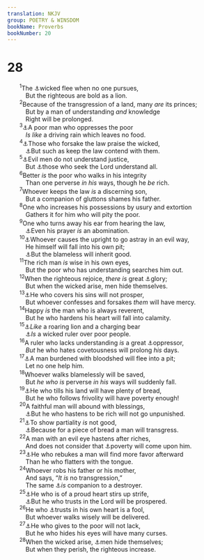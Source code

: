 ```yaml
---
translation: NKJV
group: POETRY & WINSDOM
bookName: Proverbs 
bookNumber: 20
---
```


<div class="title"><h1>28</h1></div>
<span class="verse ch_28_1">  <sup>1</sup>The <a data-toggle="tooltip" data-placement="bottom" title="Lev. 26:17, 36; Ps. 53:5">⚓</a>wicked flee when no one pursues,<br/>   But the righteous are bold as a lion.<br/></span>
<span class="verse ch_28_2">  <sup>2</sup>Because of the transgression of a land, many <i>are</i> its princes;<br/>   But by a man of understanding <i>and</i> knowledge<br/>   Right will be prolonged.<br/></span>
<span class="verse ch_28_3">  <sup>3</sup><a data-toggle="tooltip" data-placement="bottom" title="Matt. 18:28">⚓</a>A poor man who oppresses the poor<br/>   <i>Is</i> <i>like</i> a driving rain which leaves no food.<br/></span>
<span class="verse ch_28_4">  <sup>4</sup><a data-toggle="tooltip" data-placement="bottom" title="Ps. 49:18; Rom. 1:32">⚓</a>Those who forsake the law praise the wicked,<br/>   <a data-toggle="tooltip" data-placement="bottom" title="1 Kin. 18:18; Neh. 13:11, 15; Matt. 3:7; 14:4; Eph. 5:11">⚓</a>But such as keep the law contend with them.<br/></span>
<span class="verse ch_28_5">  <sup>5</sup><a data-toggle="tooltip" data-placement="bottom" title="Ps. 92:6; Is. 6:9; 44:18">⚓</a>Evil men do not understand justice,<br/>   But <a data-toggle="tooltip" data-placement="bottom" title="Ps. 119:100; Prov. 2:9; John 17:17; 1 Cor. 2:15; (1 John 2:20, 27)">⚓</a>those who seek the Lord understand all.<br/></span>
<span class="verse ch_28_6">  <sup>6</sup>Better <i>is</i> the poor who walks in his integrity<br/>   Than one perverse <i>in</i> <i>his</i> ways, though he <i>be</i> rich.<br/></span>
<span class="verse ch_28_7">  <sup>7</sup>Whoever keeps the law <i>is</i> a discerning son,<br/>   But a companion of gluttons shames his father.<br/></span>
<span class="verse ch_28_8">  <sup>8</sup>One who increases his possessions by usury and extortion<br/>   Gathers it for him who will pity the poor.<br/></span>
<span class="verse ch_28_9">  <sup>9</sup>One who turns away his ear from hearing the law,<br/>   <a data-toggle="tooltip" data-placement="bottom" title="Ps. 66:18; 109:7; Prov. 15:8">⚓</a>Even his prayer <i>is</i> an abomination.<br/></span>
<span class="verse ch_28_10">  <sup>10</sup><a data-toggle="tooltip" data-placement="bottom" title="Ps. 7:15; Prov. 26:27">⚓</a>Whoever causes the upright to go astray in an evil way,<br/>   He himself will fall into his own pit;<br/>   <a data-toggle="tooltip" data-placement="bottom" title="(Matt. 6:33; Heb. 6:12; 1 Pet. 3:9)">⚓</a>But the blameless will inherit good.<br/></span>
<span class="verse ch_28_11">  <sup>11</sup>The rich man <i>is</i> wise in his own eyes,<br/>   But the poor who has understanding searches him out.<br/></span>
<span class="verse ch_28_12">  <sup>12</sup>When the righteous rejoice, <i>there</i> <i>is</i> great <a data-toggle="tooltip" data-placement="bottom" title="Prov. 11:10; 29:2">⚓</a>glory;<br/>   But when the wicked arise, men hide themselves.<br/></span>
<span class="verse ch_28_13">  <sup>13</sup><a data-toggle="tooltip" data-placement="bottom" title="Ps. 32:3–5; 1 John 1:8–10">⚓</a>He who covers his sins will not prosper,<br/>   But whoever confesses and forsakes <i>them</i> will have mercy.<br/></span>
<span class="verse ch_28_14">  <sup>14</sup>Happy <i>is</i> the man who is always reverent,<br/>   But he who hardens his heart will fall into calamity.<br/></span>
<span class="verse ch_28_15">  <sup>15</sup><a data-toggle="tooltip" data-placement="bottom" title="Prov. 19:12; 1 Pet. 5:8">⚓</a><i>Like</i> a roaring lion and a charging bear<br/>   <a data-toggle="tooltip" data-placement="bottom" title="Ex. 1:14; Prov. 29:2; Matt. 2:16">⚓</a><i>Is</i> a wicked ruler over poor people.<br/></span>
<span class="verse ch_28_16">  <sup>16</sup>A ruler who lacks understanding <i>is</i> a great <a data-toggle="tooltip" data-placement="bottom" title="Eccl. 10:16; Is. 3:12">⚓</a>oppressor,<br/>   <i>But</i> he who hates covetousness will prolong <i>his</i> days.<br/></span>
<span class="verse ch_28_17">  <sup>17</sup><a data-toggle="tooltip" data-placement="bottom" title="Gen. 9:6">⚓</a>A man burdened with bloodshed will flee into a pit;<br/>   Let no one help him.<br/></span>
<span class="verse ch_28_18">  <sup>18</sup>Whoever walks blamelessly will be saved,<br/>   But <i>he</i> <i>who</i> <i>is</i> perverse <i>in</i> <i>his</i> ways will suddenly fall.<br/></span>
<span class="verse ch_28_19">  <sup>19</sup><a data-toggle="tooltip" data-placement="bottom" title="Prov. 12:11; 20:13">⚓</a>He who tills his land will have plenty of bread,<br/>   But he who follows frivolity will have poverty enough!<br/></span>
<span class="verse ch_28_20">  <sup>20</sup>A faithful man will abound with blessings,<br/>   <a data-toggle="tooltip" data-placement="bottom" title="Prov. 13:11; 20:21; 23:4; 1 Tim. 6:9">⚓</a>But he who hastens to be rich will not go unpunished.<br/></span>
<span class="verse ch_28_21">  <sup>21</sup><a data-toggle="tooltip" data-placement="bottom" title="Prov. 18:5">⚓</a>To show partiality <i>is</i> not good,<br/>   <a data-toggle="tooltip" data-placement="bottom" title="Ezek. 13:19">⚓</a>Because for a piece of bread a man will transgress.<br/></span>
<span class="verse ch_28_22">  <sup>22</sup>A man with an evil eye hastens after riches,<br/>   And does not consider that <a data-toggle="tooltip" data-placement="bottom" title="Prov. 21:5">⚓</a>poverty will come upon him.<br/></span>
<span class="verse ch_28_23">  <sup>23</sup><a data-toggle="tooltip" data-placement="bottom" title="Prov. 27:5, 6">⚓</a>He who rebukes a man will find more favor afterward<br/>   Than he who flatters with the tongue.<br/></span>
<span class="verse ch_28_24">  <sup>24</sup>Whoever robs his father or his mother,<br/>   And says, “<i>It</i> <i>is</i> no transgression,”<br/>   The same <a data-toggle="tooltip" data-placement="bottom" title="Prov. 18:9">⚓</a><i>is</i> companion to a destroyer.<br/></span>
<span class="verse ch_28_25">  <sup>25</sup><a data-toggle="tooltip" data-placement="bottom" title="Prov. 13:10">⚓</a>He who is of a proud heart stirs up strife,<br/>   <a data-toggle="tooltip" data-placement="bottom" title="Prov. 29:25; 1 Tim. 6:6">⚓</a>But he who trusts in the Lord will be prospered.<br/></span>
<span class="verse ch_28_26">  <sup>26</sup>He who <a data-toggle="tooltip" data-placement="bottom" title="Prov. 3:5">⚓</a>trusts in his own heart is a fool,<br/>   But whoever walks wisely will be delivered.<br/></span>
<span class="verse ch_28_27">  <sup>27</sup><a data-toggle="tooltip" data-placement="bottom" title="Deut. 15:7; Prov. 19:17; 22:9">⚓</a>He who gives to the poor will not lack,<br/>   But he who hides his eyes will have many curses.<br/></span>
<span class="verse ch_28_28">  <sup>28</sup>When the wicked arise, <a data-toggle="tooltip" data-placement="bottom" title="Job 24:4">⚓</a>men hide themselves;<br/>   But when they perish, the righteous increase.<br/></span>
